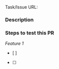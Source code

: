 <!--
Note: This checklist is a reminder of our shared engineering expectations. 
The items in Bold are required
If your PR involves UI changes:
    1. Upload screenshots or screencasts that illustrate the changes before / after
    2. Add them under the UI changes section (feel free to add more columns if needed)
    3. Make sure these changes are tested in API 23 and API 26
If your PR does not involve UI changes, you can remove the **UI changes** section
-->

Task/Issue URL: 

### Description

### Steps to test this PR

_Feature 1_
- [ ]
- [ ]
